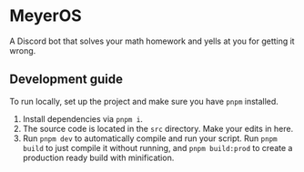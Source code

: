 # MeyerOS

A Discord bot that solves your math homework and yells at you for getting it
wrong.

## Development guide

To run locally, set up the project and make sure you have `pnpm` installed.

1. Install dependencies via `pnpm i`.
2. The source code is located in the `src` directory. Make your edits in here.
3. Run `pnpm dev` to automatically compile and run your script. Run `pnpm build`
   to just compile it without running, and `pnpm build:prod` to create a
   production ready build with minification.
